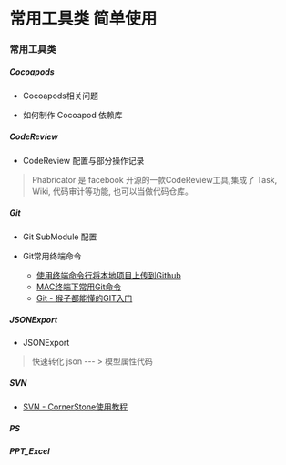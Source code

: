# 常用工具类 简单使用

### 常用工具类

##### Cocoapods

* Cocoapods相关问题

* 如何制作 Cocoapod 依赖库

##### CodeReview

* CodeReview 配置与部分操作记录
> Phabricator 是 facebook 开源的一款CodeReview工具,集成了 Task, Wiki, 代码审计等功能, 也可以当做代码仓库。

##### Git

* Git SubModule 配置

* Git常用终端命令
  - [使用终端命令行将本地项目上传到Github](http://blog.csdn.net/iosbird/article/details/53784815)
  - [MAC终端下常用Git命令](http://www.cnblogs.com/gaizuojia/p/4903867.html)
  - [Git - 猴子都能懂的GIT入门](http://backlogtool.com/git-guide/cn/intro/intro1_1.html)

##### JSONExport

* JSONExport
> 快速转化 json --- > 模型属性代码

##### SVN

- [SVN - CornerStone使用教程](http://www.tiecou.com/854.html)

##### PS

##### PPT_Excel
